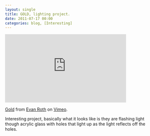 ```yaml
---
layout: single
title: GOLD, lighting project. 
date: 2011-07-17 00:00
categories: blog, [Interesting]
---
```

<iframe src="http://player.vimeo.com/video/26473172?title=0&amp;byline=0&amp;portrait=0" width="400" height="225" frameborder="0"></iframe><p><a href="http://vimeo.com/26473172">Gold</a> from <a href="http://vimeo.com/fi5e">Evan Roth</a> on <a href="http://vimeo.com">Vimeo</a>.</p>
Interesting project, basically what it looks like is they are flashing light though acrylic glass with holes that light up as the light reflects off the holes. 
